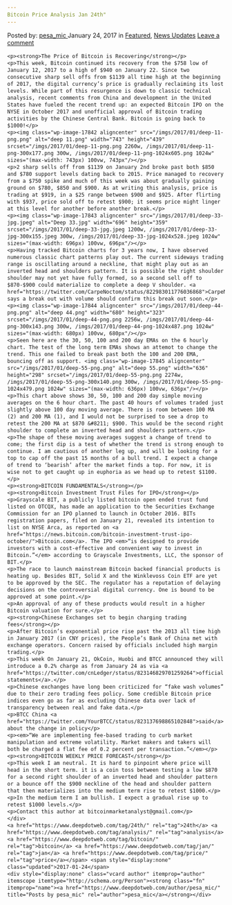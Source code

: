 ```yaml
---
Bitcoin Price Analysis Jan 24th"
---
```

<article class="post-listing post-17841 post type-post status-publish format-standard has-post-thumbnail hentry  tag-24th tag-analysis tag-bitcoin tag-jan tag-price">
    <div class="post-inner">
        <span>Posted by: <a href="https://www.deepdotweb.com/author/pesa_mic/" title="">pesa_mic </a></span>
    <span>January 24, 2017</span>
    <span>in <a href="https://www.deepdotweb.com/category/deepdot-news/" rel="category tag">Featured</a>, <a href="https://www.deepdotweb.com/category/news-updates/" rel="category tag">News Updates</a></span>
    <span><a href="https://www.deepdotweb.com/2017/01/24/bitcoin-price-analysis-jan-24/#respond">Leave a comment</a></span>
    </p>
    <div class="clear"></div>
    
    <p><strong>The Price of Bitcoin is Recovering</strong></p>
    <p>This week, Bitcoin continued its recovery from the $758 low of January 12, 2017 to a high of $940 on January 22. Since two consecutive sharp sell offs from $1139 all time high at the beginning of 2017, the digital currency’s price is gradually reclaiming its lost levels. While part of this resurgence is down to classic technical analysis, recent comments from China and development in the United States have fueled the recent trend up: an expected Bitcoin IPO on the NYSE in October 2017 and unofficial approval of Bitcoin trading activities by the Chinese Central Bank. Bitcoin is going back to $1000!</p>
    <p><img class="wp-image-17842 aligncenter" src="/imgs/2017/01/deep-11-png.png" alt="deep 11.png" width="743" height="439" srcset="/imgs/2017/01/deep-11-png.png 2260w, /imgs/2017/01/deep-11-png-300x177.png 300w, /imgs/2017/01/deep-11-png-1024x605.png 1024w" sizes="(max-width: 743px) 100vw, 743px"/></p>
    <p>2 sharp sells off from $1139 on January 2nd broke past both $850 and $780 support levels dating back to 2015. Price managed to recovery from a $750 spike and much of this week was about gradually gaining ground on $780, $850 and $900. As at writing this analysis, price is trading at $919, in a $25 range between $900 and $925. After flirting with $937, price sold off to retest $900; it seems price might linger at this level for another before another break.</p>
    <p><img class="wp-image-17843 aligncenter" src="/imgs/2017/01/deep-33-jpg.jpeg" alt="Deep 33.jpg" width="696" height="359" srcset="/imgs/2017/01/deep-33-jpg.jpeg 1200w, /imgs/2017/01/deep-33-jpg-300x155.jpeg 300w, /imgs/2017/01/deep-33-jpg-1024x528.jpeg 1024w" sizes="(max-width: 696px) 100vw, 696px"/></p>
    <p>Having tracked Bitcoin charts for 3 years now, I have observed numerous classic chart patterns play out. The current sideways trading range is oscillating around a neckline, that might play out as an inverted head and shoulders pattern. It is possible the right shoulder shoulder may not yet have fully formed, so a second sell off to $870-$900 could materialize to complete a deep V shoulder. <a href="https://twitter.com/CarpeNoctom/status/822983011776036868">CarpeNoctom</a> says a break out with volume should confirm this break out soon.</p>
    <p><img class="wp-image-17844 aligncenter" src="/imgs/2017/01/deep-44-png.png" alt="deep 44.png" width="680" height="323" srcset="/imgs/2017/01/deep-44-png.png 2256w, /imgs/2017/01/deep-44-png-300x143.png 300w, /imgs/2017/01/deep-44-png-1024x487.png 1024w" sizes="(max-width: 680px) 100vw, 680px"/></p>
    <p>Seen here are the 30, 50, 100 and 200 day EMAs on the 6 hourly chart. The test of the long term EMAs shows an attemot to change the trend. This one failed to break past both the 100 and 200 EMA, bouncing off as support. <img class="wp-image-17845 aligncenter" src="/imgs/2017/01/deep-55-png.png" alt="deep 55.png" width="636" height="298" srcset="/imgs/2017/01/deep-55-png.png 2274w, /imgs/2017/01/deep-55-png-300x140.png 300w, /imgs/2017/01/deep-55-png-1024x479.png 1024w" sizes="(max-width: 636px) 100vw, 636px"/></p>
    <p>This chart above shows 30, 50, 100 and 200 day simple moving averages on the 6 hour chart. The past 40 hours of volumes traded just slightly above 100 day moving average. There is room between 100 MA (2) and 200 MA (1), and I would not be surprised to see a drop to retest the 200 MA at $870 &#8211; $900. This would be the second right shoulder to complete an inverted head and shoulders pattern.</p>
    <p>The shape of these moving averages suggest a change of trend to come; the first dip is a test of whether the trend is strong enough to continue. I am cautious of another leg up, and will be looking for a top to cap off the past 15 months of a bull trend. I expect a change of trend to ‘bearish’ after the market finds a top. For now, it is wise not to get caught up in euphoria as we head up to retest $1100.</p>
    <p><strong>BITCOIN FUNDAMENTALS</strong></p>
    <p><strong>Bitcoin Investment Trust Files for IPO</strong></p>
    <p>Grayscale BIT, a publicly listed bitcoin open ended trust fund listed on OTCQX, has made an application to the Securities Exchange Commission for an IPO planned to launch in October 2016. BITs registration papers, filed on January 21, revealed its intention to list on NYSE Arca, as reported on <a href="https://news.bitcoin.com/bitcoin-investment-trust-ipo-october/">Bitcoin.com</a>. The IPO <em>“is designed to provide investors with a cost-effective and convenient way to invest in Bitcoin.”</em> according to Grayscale Investments, LLC, the sponsor of BIT.</p>
    <p>The race to launch mainstream Bitcoin backed financial products is heating up. Besides BIT, Solid X and the Winklevoss Coin ETF are yet to be approved by the SEC. The regulator has a reputation of delaying decisions on the controversial digital currency. One is bound to be approved at some point.</p>
    <p>An approval of any of these products would result in a higher Bitcoin valuation for sure.</p>
    <p><strong>Chinese Exchanges set to begin charging trading fees</strong></p>
    <p>After Bitcoin’s exponential price rise past the 2013 all time high in January 2017 (in CNY prices), the People’s Bank of China met with exchange operators. Concern raised by officials included high margin trading.</p>
    <p>This week On January 21, OkCoin, Huobi and BTCC announced they will introduce a 0.2% charge as from January 24 as via <a href="https://twitter.com/cnLedger/status/823146829701259264">official statements</a>.</p>
    <p>Chinese exchanges have long been criticized for “fake wash volumes” due to their zero trading fees policy. Some credible Bitcoin price indices even go as far as excluding Chinese data over lack of transparency between real and fake data.</p>
    <p>BTCC China <a href="https://twitter.com/YourBTCC/status/823137698865102848">said</a> about the change in policy</p>
    <p><em>“We are implementing fee-based trading to curb market manipulation and extreme volatility. Market makers and takers will both be charged a flat fee of 0.2 percent per transaction.”</em></p>
    <p><strong>BITCOIN WEEKLY PRICE FORECAST</strong></p>
    <p>This week I am neutral. It is hard to pinpoint where price will head in the short term. it is a coin toss between testing a low $870 for a second right shoulder of an inverted head and shoulder pattern or a bounce off the $900 neckline of the head and shoulder pattern that then materializes into the medium term rise to retest $1000.</p>
    <p>In the medium term I am bullish. I expect a gradual rise up to retest $1000 levels.</p>
    <p>Contact this author at bitcoinmarketanalyst@gmail.com</p>
    </div>
    <a href="https://www.deepdotweb.com/tag/24th/" rel="tag">24th</a> <a href="https://www.deepdotweb.com/tag/analysis/" rel="tag">analysis</a> <a href="https://www.deepdotweb.com/tag/bitcoin/" rel="tag">bitcoin</a> <a href="https://www.deepdotweb.com/tag/jan/" rel="tag">jan</a> <a href="https://www.deepdotweb.com/tag/price/" rel="tag">price</a></span> <span style="display:none" class="updated">2017-01-24</span>
    <div style="display:none" class="vcard author" itemprop="author" itemscope itemtype="http://schema.org/Person"><strong class="fn" itemprop="name"><a href="https://www.deepdotweb.com/author/pesa_mic/" title="Posts by pesa_mic" rel="author">pesa_mic</a></strong></div>
    
